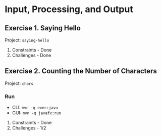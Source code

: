# Input, Processing, and Output

## Exercise 1. Saying Hello

Project: `saying-hello`

1. Constraints - Done
2. Challenges - Done

## Exercise 2. Counting the Number of Characters

Project: `chars`

### Run

- CLI: `mvn -q exec:java`
- GUI: `mvn -q javafx:run`

1. Constraints - Done
2. Challenges - 1/2